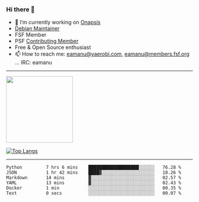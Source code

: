 ### Hi there 👋


- 🔭 I’m currently working on [Onapsis](http://onapsis.com)
- [Debian Maintainer](https://qa.debian.org/developer.php?login=eamanu%40yaerobi.com)
- FSF Member
- PSF [Contributing Member](https://www.python.org/psf/membership/#what-membership-classes-are-there)
- Free & Open Source enthusiast 
- 📫 How to reach me: eamanu@yaerobi.com, eamanu@members.fsf.org ... IRC: eamanu

---

<img height="180em" src="https://github-readme-stats.vercel.app/api?theme=dark&username=eamanu&show_icons=true&hide_border=true&&count_private=true&include_all_commits=true" />

[![Top Langs](https://github-readme-stats.vercel.app/api/top-langs/?theme=dark&username=eamanu&layout=compact)](https://github.com/anuraghazra/github-readme-stats)

---

<!--START_SECTION:waka-->

```text
Python         7 hrs 6 mins    ███████████████████░░░░░░   76.28 %
JSON           1 hr 42 mins    ████▓░░░░░░░░░░░░░░░░░░░░   18.26 %
Markdown       14 mins         ▓░░░░░░░░░░░░░░░░░░░░░░░░   02.57 %
YAML           13 mins         ▓░░░░░░░░░░░░░░░░░░░░░░░░   02.43 %
Docker         1 min           ░░░░░░░░░░░░░░░░░░░░░░░░░   00.35 %
Text           0 secs          ░░░░░░░░░░░░░░░░░░░░░░░░░   00.07 %
```

<!--END_SECTION:waka-->
